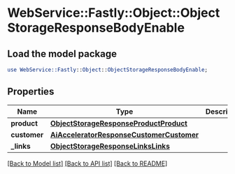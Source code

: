 # WebService::Fastly::Object::ObjectStorageResponseBodyEnable

## Load the model package
```perl
use WebService::Fastly::Object::ObjectStorageResponseBodyEnable;
```

## Properties
Name | Type | Description | Notes
------------ | ------------- | ------------- | -------------
**product** | [**ObjectStorageResponseProductProduct**](ObjectStorageResponseProductProduct.md) |  | [optional] 
**customer** | [**AiAcceleratorResponseCustomerCustomer**](AiAcceleratorResponseCustomerCustomer.md) |  | [optional] 
**_links** | [**ObjectStorageResponseLinksLinks**](ObjectStorageResponseLinksLinks.md) |  | [optional] 

[[Back to Model list]](../README.md#documentation-for-models) [[Back to API list]](../README.md#documentation-for-api-endpoints) [[Back to README]](../README.md)


